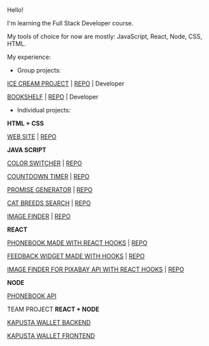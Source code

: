 Hello!

I'm learning the Full Stack Developer course.

My tools of choice for now are mostly: JavaScript, React, Node, CSS, HTML.

My experience: 
* Group projects:

<a href="https://sebastianadamoszek.github.io/projekt_grupa_02/">ICE CREAM PROJECT</a> | <a href="https://github.com/SebastianAdamoszek/projekt_grupa_02">REPO</a> | Developer

<a href="https://kglanos.github.io/goit-project-js/">BOOKSHELF</a> | <a href="https://github.com/kglanos/goit-project-js">REPO</a> | Developer

* Individual projects:

**HTML + CSS**

<a href="https://zanetamak.github.io/goit-markup-hw-08/">WEB SITE</a> | <a href="https://github.com/zanetamak/goit-markup-hw-08">REPO</a>

**JAVA SCRIPT**

<a href="https://zanetamak.github.io/goit-js-hw-09/01-color-switcher.html">COLOR SWITCHER</a> | <a href="https://github.com/zanetamak/goit-js-hw-09/tree/main/src">REPO</a>

<a href="https://zanetamak.github.io/goit-js-hw-09/02-timer.html">COUNTDOWN TIMER</a> | <a href="https://github.com/zanetamak/goit-js-hw-09/tree/main/src">REPO</a>

<a href="https://zanetamak.github.io/goit-js-hw-09/03-promises.html">PROMISE GENERATOR</a> | <a href="https://github.com/zanetamak/goit-js-hw-09/tree/main/src">REPO</a>

<a href="https://zanetamak.github.io/goit-js-hw-10/">CAT BREEDS SEARCH</a> | <a href="https://github.com/zanetamak/goit-js-hw-10">REPO</a>

<a href="https://zanetamak.github.io/goit-js-hw-11/">IMAGE FINDER</a> | <a href="https://github.com/zanetamak/goit-js-hw-11">REPO</a>

**REACT**

<a href="https://zanetamak.github.io/goit-react-hw-04-phonebook">PHONEBOOK MADE WITH REACT HOOKS</a> | <a href="https://github.com/zanetamak/goit-react-hw-03-phonebook">REPO</a>

<a href="https://zanetamak.github.io/goit-react-hw-04-feedback">FEEDBACK WIDGET MADE WITH HOOKS</a> | <a href="https://github.com/zanetamak/goit-react-hw-04-feedback">REPO</a>

<a href="https://zanetamak.github.io/goit-react-hw-04-images//">IMAGE FINDER FOR PIXABAY API WITH REACT HOOKS</a> | <a href="https://github.com/zanetamak/goit-react-hw-04-images">REPO</a>

**NODE**

<a href="https://zanetamak.github.io/goit-react-hw-04-images//">PHONEBOOK API</a> 

TEAM PROJECT **REACT + NODE**

<a href="https://github.com/kglanos/Kapusta-Backend">KAPUSTA WALLET BACKEND</a> 

<a href="https://github.com/kglanos/Kapusta-Frontend">KAPUSTA WALLET FRONTEND</a> 


